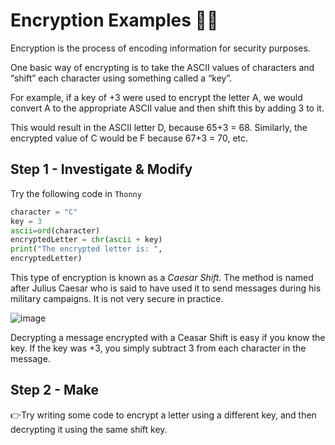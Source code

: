 # Encryption Examples 🕵️‍♂️
Encryption is the process of encoding information for 
security purposes.

One basic way of encrypting is to take the ASCII values of 
characters and “shift” each character using something called 
a “key”. 

For example, if a key of +3 were used to encrypt the letter 
A, we would convert A to the appropriate ASCII value and 
then shift this by adding 3 to it. 

This would result in the 
ASCII letter D, because 65+3 = 68. Similarly, the encrypted 
value of C would be F because 67+3 = 70, etc.

## Step 1 - Investigate & Modify
Try the following code in `Thonny`
````py
character = "C"
key = 3
ascii=ord(character)
encryptedLetter = chr(ascii + key)
print("The encrypted letter is: ",
encryptedLetter)
````
This type of encryption is known as a *Caesar Shift.* The 
method is named after Julius Caesar who is said to have used 
it to send messages during his military campaigns. It is not 
very secure in practice.

![image](image_2.png)

Decrypting a message encrypted with a Ceasar Shift is easy if 
you know the key. If the key was +3, you simply subtract 3 
from each character in the message. 

## Step 2 - Make
👉Try writing some code to encrypt a letter using a different 
key, and then decrypting it using the same shift key.
